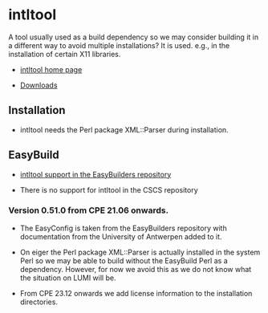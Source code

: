 # intltool

A tool usually used as a build dependency so we may consider building it in a
different way to avoid multiple installations? It is used. e.g., in the installation
of certain X11 libraries.

  * [intltool home page](https://freedesktop.org/wiki/Software/intltool/)

  * [Downloads](https://launchpad.net/intltool/+download)


## Installation

  * intltool needs the Perl package XML::Parser during installation.


## EasyBuild

  * [intltool support in the EasyBuilders repository](https://github.com/easybuilders/easybuild-easyconfigs/tree/develop/easybuild/easyconfigs/i/intltool)

  * There is no support for intltool in the CSCS repository


### Version 0.51.0 from CPE 21.06 onwards.

  * The EasyConfig is taken from the EasyBuilders repository with documentation
    from the University of Antwerpen added to it.

  * On eiger the Perl package XML::Parser is actually installed in the system Perl
    so we may be able to build without the EasyBuild Perl as a dependency. However,
    for now we avoid this as we do not know what the situation on LUMI will be.

  * From CPE 23.12 onwards we add license information to the installation directories.

